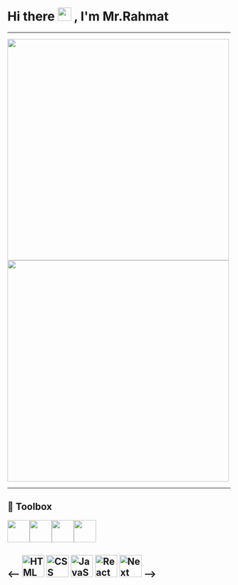 # Hi there <img width="30px" height="30px" src="https://media.tenor.com/images/3b388fe03da271d2674faf85eb7c3fcd/tenor.gif" /> , I'm Mr.Rahmat
---

<img  width="500px" src="https://github-readme-stats.vercel.app/api?username=MrRahmat&count_private=true&show_icons=false&hide_border=true"> <img width="500px" src="https://github-readme-stats.anuraghazra1.vercel.app/api/top-langs/?username=MrRahmat&count_private=true&layout=compact&hide=makefile,shell&hide_title=true&hide_border=true" />
</a>

---

## 🧰 Toolbox 

<img src="https://media3.giphy.com/media/ln7z2eWriiQAllfVcn/200w.webp" width="50"><img src="https://i.giphy.com/media/LMt9638dO8dftAjtco/200.webp"   width="50"><img src="https://i.giphy.com/media/eNAsjO55tPbgaor7ma/200w.webp" width="50"><img src="https://i.giphy.com/media/IdyAQJVN2kVPNUrojM/200.webp" width="50">

<--
<img src="https://cdn-icons.flaticon.com/png/512/3755/premium/3755130.png?token=exp=1641492362~hmac=1e9cd11bf0a590bb4b1ed93ceaeb8091" alt="HTML Logo" width="50" height="50"/>  <img src="https://user-images.githubusercontent.com/53869656/142769952-51edde6b-5d61-463a-a92f-b8b3d9da18a1.png" alt="CSS Logo" width="50" height="50"/>  <img src="https://cdn-icons-png.flaticon.com/512/5968/5968292.png" alt="JavaScript Logo" width="50" height="50"/>  <img src="https://cdn.worldvectorlogo.com/logos/react-2.svg" alt="React Logo" width="50" height="50"/>  <img src="https://cdn.worldvectorlogo.com/logos/next-js.svg" alt="Next Logo" width="50" height="50"/>
 -->
---

<!--
**MrRahmat/MrRahmat** is a ✨ _special_ ✨ repository because its `README.md` (this file) appears on your GitHub profile.

Here are some ideas to get you started:

- 🔭 I’m currently working on ...
- 🌱 I’m currently learning ...
- 👯 I’m looking to collaborate on ...
- 🤔 I’m looking for help with ...
- 💬 Ask me about ...
- 📫 How to reach me: ...
- 😄 Pronouns: ...
- ⚡ Fun fact: ...
-->

